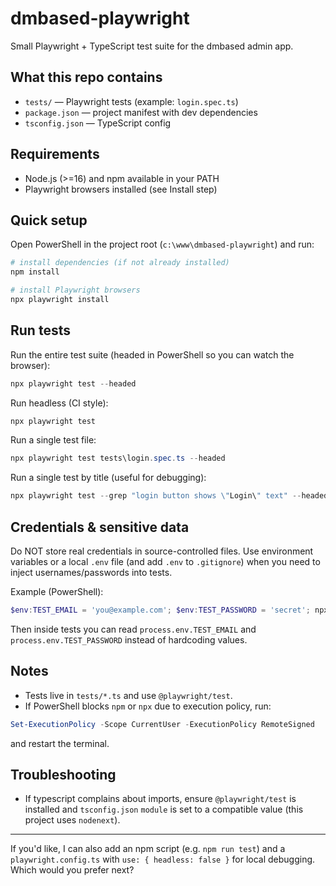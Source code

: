 # dmbased-playwright

Small Playwright + TypeScript test suite for the dmbased admin app.

## What this repo contains
- `tests/` — Playwright tests (example: `login.spec.ts`)
- `package.json` — project manifest with dev dependencies
- `tsconfig.json` — TypeScript config

## Requirements
- Node.js (>=16) and npm available in your PATH
- Playwright browsers installed (see Install step)

## Quick setup
Open PowerShell in the project root (`c:\www\dmbased-playwright`) and run:

```powershell
# install dependencies (if not already installed)
npm install

# install Playwright browsers
npx playwright install
```

## Run tests
Run the entire test suite (headed in PowerShell so you can watch the browser):

```powershell
npx playwright test --headed
```

Run headless (CI style):

```powershell
npx playwright test
```

Run a single test file:

```powershell
npx playwright test tests\login.spec.ts --headed
```

Run a single test by title (useful for debugging):

```powershell
npx playwright test --grep "login button shows \"Login\" text" --headed
```

## Credentials & sensitive data
Do NOT store real credentials in source-controlled files. Use environment variables or a local `.env` file (and add `.env` to `.gitignore`) when you need to inject usernames/passwords into tests.

Example (PowerShell):

```powershell
$env:TEST_EMAIL = 'you@example.com'; $env:TEST_PASSWORD = 'secret'; npx playwright test
```

Then inside tests you can read `process.env.TEST_EMAIL` and `process.env.TEST_PASSWORD` instead of hardcoding values.

## Notes
- Tests live in `tests/*.ts` and use `@playwright/test`.
- If PowerShell blocks `npm` or `npx` due to execution policy, run:

```powershell
Set-ExecutionPolicy -Scope CurrentUser -ExecutionPolicy RemoteSigned
```

and restart the terminal.

## Troubleshooting
- If typescript complains about imports, ensure `@playwright/test` is installed and `tsconfig.json` `module` is set to a compatible value (this project uses `nodenext`).

---

If you'd like, I can also add an npm script (e.g. `npm run test`) and a `playwright.config.ts` with `use: { headless: false }` for local debugging. Which would you prefer next?
